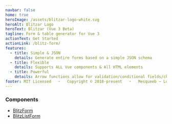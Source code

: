 ```yaml
---
navbar: false
home: true
heroImage: /assets/blitzar-logo-white.svg
heroAlt: Blitzar Logo
heroText: Blitzar (Vue 3 Beta)
tagline: Form & table generator for Vue 3
actionText: Get Started
actionLink: /blitz-form/
features:
  - title: Simple & JSON
    details: Generate entire forms based on a simple JSON schema
  - title: Flexible
    details: Supports ALL Vue components & All HTML elements
  - title: Powerful
    details: Arrow functions allow for validation/conditional fields/changing props
footer: MIT Licensed 　・　 Copyright © 2018-present 　・　 Mesqueeb — Luca Ban
---
```


<style>
.home-hero a {
  color: white !important;
}
.home-content {
  display: flex;
  align-items: center;
  justify-content: center;
  text-align: center;
}
.home-content ul {
  display: flex;
  flex-wrap: wrap;
}
.home-content li {
  font-weight: 700;
  display: block;
  padding: 0.8rem 1rem;
  white-space: nowrap;
}
</style>

<h3>Components</h3>

- [BlitzForm](/blitz-form/)
- [BlitzListForm](/blitz-list-form/)
<!-- - [BlitzTable](/blitz-table/) -->
